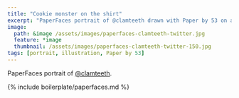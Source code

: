 ```yaml
---
title: "Cookie monster on the shirt"
excerpt: "PaperFaces portrait of @clamteeth drawn with Paper by 53 on an iPad."
image: 
  path: &image /assets/images/paperfaces-clamteeth-twitter.jpg 
  feature: *image
  thumbnail: /assets/images/paperfaces-clamteeth-twitter-150.jpg
tags: [portrait, illustration, Paper by 53]
---
```


PaperFaces portrait of [@clamteeth](http://twitter.com/clamteeth).

{% include boilerplate/paperfaces.md %}
